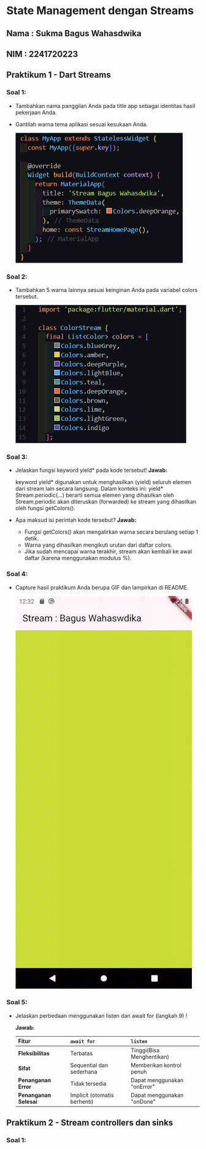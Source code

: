 
# **State Management dengan Streams**

## Nama : Sukma Bagus Wahasdwika

## NIM  : 2241720223

## **Praktikum 1 - Dart Streams**

### **Soal 1:**
* Tambahkan nama panggilan Anda pada title app sebagai identitas hasil pekerjaan Anda.
* Gantilah warna tema aplikasi sesuai kesukaan Anda.

    ![alt text](image.png)

### **Soal 2:**
* Tambahkan 5 warna lainnya sesuai keinginan Anda pada variabel colors tersebut.

    ![alt text](image-1.png)

### **Soal 3:**
* Jelaskan fungsi keyword yield* pada kode tersebut!
    **Jawab:** 
    
    keyword yield* digunakan untuk menghasilkan (yield) seluruh elemen dari stream lain secara langsung. Dalam konteks ini: yield* Stream.periodic(...) berarti semua elemen yang dihasilkan oleh Stream.periodic akan diteruskan (forwarded) ke stream yang dihasilkan oleh fungsi getColors().

* Apa maksud isi perintah kode tersebut?
    **Jawab:**

    - Fungsi getColors() akan mengalirkan warna secara berulang setiap 1 detik.
    - Warna yang dihasilkan mengikuti urutan dari daftar colors.
    - Jika sudah mencapai warna terakhir, stream akan kembali ke awal daftar (karena menggunakan modulus %).


### **Soal 4:**
* Capture hasil praktikum Anda berupa GIF dan lampirkan di README.

    ![alt text](gif/praktikum1.1.gif)

### **Soal 5:**
* Jelaskan perbedaan menggunakan listen dan await for (langkah 9) !

    **Jawab:**

    | **Fitur**                 | **`await for`**               | **`listen`**                  |
    |---------------------------|-------------------------------|-------------------------------|
    | **Fleksibilitas**         | Terbatas                      | Tinggi(Bisa Menghentikan)     |
    | **Sifat**                 | Sequential dan sederhana      | Memberikan kontrol penuh      |
    | **Penanganan Error**      | Tidak tersedia                | Dapat menggunakan "onError"   |
    | **Penanganan Selesai**    | Implicit (otomatis berhenti)  | Dapat menggunakan "onDone"    |

## **Praktikum 2 - Stream controllers dan sinks**

### **Soal 1:**
